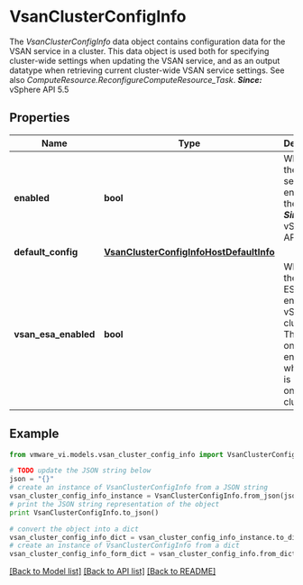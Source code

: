 # VsanClusterConfigInfo

The *VsanClusterConfigInfo* data object contains configuration data for the VSAN service in a cluster.  This data object is used both for specifying cluster-wide settings when updating the VSAN service, and as an output datatype when retrieving current cluster-wide VSAN service settings.  See also *ComputeResource.ReconfigureComputeResource_Task*.  ***Since:*** vSphere API 5.5 

## Properties
Name | Type | Description | Notes
------------ | ------------- | ------------- | -------------
**enabled** | **bool** | Whether the VSAN service is enabled for the cluster.  ***Since:*** vSphere API 5.5  | [optional] 
**default_config** | [**VsanClusterConfigInfoHostDefaultInfo**](VsanClusterConfigInfoHostDefaultInfo.md) |  | [optional] 
**vsan_esa_enabled** | **bool** | Whether the vSAN ESA is enabled for vSAN cluster.  This can only be enabled when vSAN is enabled on the cluster.  | [optional] 

## Example

```python
from vmware_vi.models.vsan_cluster_config_info import VsanClusterConfigInfo

# TODO update the JSON string below
json = "{}"
# create an instance of VsanClusterConfigInfo from a JSON string
vsan_cluster_config_info_instance = VsanClusterConfigInfo.from_json(json)
# print the JSON string representation of the object
print VsanClusterConfigInfo.to_json()

# convert the object into a dict
vsan_cluster_config_info_dict = vsan_cluster_config_info_instance.to_dict()
# create an instance of VsanClusterConfigInfo from a dict
vsan_cluster_config_info_form_dict = vsan_cluster_config_info.from_dict(vsan_cluster_config_info_dict)
```
[[Back to Model list]](../README.md#documentation-for-models) [[Back to API list]](../README.md#documentation-for-api-endpoints) [[Back to README]](../README.md)



